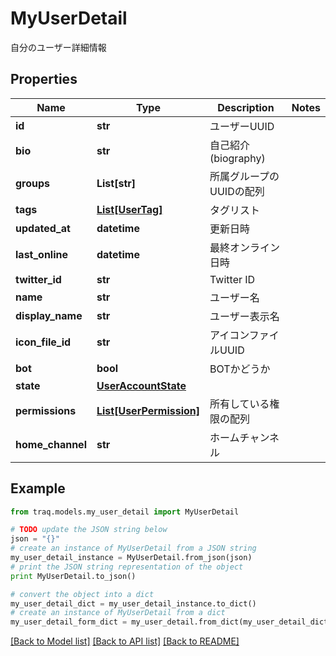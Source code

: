 # MyUserDetail

自分のユーザー詳細情報

## Properties

Name | Type | Description | Notes
------------ | ------------- | ------------- | -------------
**id** | **str** | ユーザーUUID | 
**bio** | **str** | 自己紹介(biography) | 
**groups** | **List[str]** | 所属グループのUUIDの配列 | 
**tags** | [**List[UserTag]**](UserTag.md) | タグリスト | 
**updated_at** | **datetime** | 更新日時 | 
**last_online** | **datetime** | 最終オンライン日時 | 
**twitter_id** | **str** | Twitter ID | 
**name** | **str** | ユーザー名 | 
**display_name** | **str** | ユーザー表示名 | 
**icon_file_id** | **str** | アイコンファイルUUID | 
**bot** | **bool** | BOTかどうか | 
**state** | [**UserAccountState**](UserAccountState.md) |  | 
**permissions** | [**List[UserPermission]**](UserPermission.md) | 所有している権限の配列 | 
**home_channel** | **str** | ホームチャンネル | 

## Example

```python
from traq.models.my_user_detail import MyUserDetail

# TODO update the JSON string below
json = "{}"
# create an instance of MyUserDetail from a JSON string
my_user_detail_instance = MyUserDetail.from_json(json)
# print the JSON string representation of the object
print MyUserDetail.to_json()

# convert the object into a dict
my_user_detail_dict = my_user_detail_instance.to_dict()
# create an instance of MyUserDetail from a dict
my_user_detail_form_dict = my_user_detail.from_dict(my_user_detail_dict)
```
[[Back to Model list]](../README.md#documentation-for-models) [[Back to API list]](../README.md#documentation-for-api-endpoints) [[Back to README]](../README.md)


